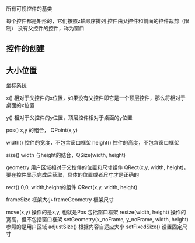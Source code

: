 所有可视控件的基类

每个控件都是矩形的，它们按照z轴顺序排列
控件由父控件和前面的控件裁剪（限制）
没有父控件的控件，称为窗口

## 控件的创建


## 大小位置

坐标系统

x() 相对于父控件的x位置，如果没有父控件即它是一个顶层控件，那么将相对于桌面的x位置

y() 相对于父控件的y位置，顶层控件相对于桌面的y位置

pos() x,y 的组合， QPoint(x,y)

width() 控件的宽度，不包含窗口框架
height() 控件的高度，不包含窗口框架

size() width 与height的结合，QSize(width, height)

geometry 用户区域相对于父控件的位置和尺寸组件 QRect(x,y, width, height)，要在控件显示完成后获取，具体的位置或者尺寸才是正确的

rect() 0,0, width,height的组件  QRect(x,y, width, height)

frameSize 框架大小
frameGeometry 框架尺寸

move(x,y) 操作的是x,y, 也就是Pos 包括窗口框架
resize(width, height) 操作的宽高，但不包括窗口框架
setGeometry(x_noFrame, y_noFrame, width, height) 参照的是用户区域
adjustSize() 根据内容自适应大小
setFixedSize() 设置固定尺寸